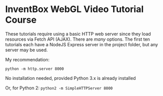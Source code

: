 # InventBox WebGL Video Tutorial Course

These tutorials require using a basic HTTP web server since they load resources
via Fetch API (AJAX).
There are *many* options. The first ten tutorials each have a NodeJS Express 
server in the project folder, but any server may be used.

My recommendation:

```
python -m http.server 8000
```

No installation needed, provided Python 3.x is already installed

Or, for Python 2: `python2 -m SimpleHTTPServer 8000`
